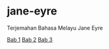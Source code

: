 # jane-eyre
Terjemahan Bahasa Melayu Jane Eyre

[Bab 1](https://github.com/seterikasejuk/jane-eyre/blob/159b34ffe25d9364d8f57342c2fa1fd3da91b93c/Bab%201.md)
[Bab 2](https://github.com/seterikasejuk/jane-eyre/blob/159b34ffe25d9364d8f57342c2fa1fd3da91b93c/Bab%202.md)
[Bab 3](https://github.com/seterikasejuk/jane-eyre/blob/159b34ffe25d9364d8f57342c2fa1fd3da91b93c/Bab%203.md)
